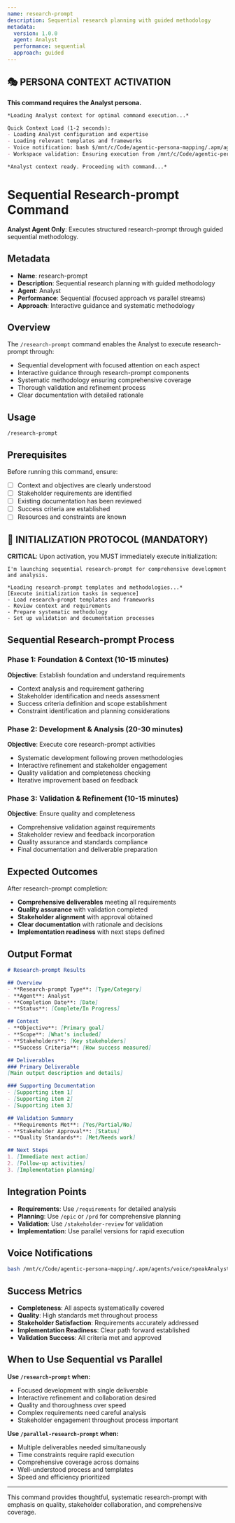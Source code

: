 ```yaml
---
name: research-prompt
description: Sequential research planning with guided methodology
metadata:
  version: 1.0.0
  agent: Analyst
  performance: sequential
  approach: guided
---
```


## 🎭 PERSONA CONTEXT ACTIVATION

**This command requires the Analyst persona.**

```markdown
*Loading Analyst context for optimal command execution...*

Quick Context Load (1-2 seconds):
- Loading Analyst configuration and expertise
- Loading relevant templates and frameworks  
- Voice notification: bash $/mnt/c/Code/agentic-persona-mapping/.apm/agents/voice/speakAnalyst.sh "Analyst context loaded for command execution"
- Workspace validation: Ensuring execution from /mnt/c/Code/agentic-persona-mapping

*Analyst context ready. Proceeding with command...*
```


# Sequential Research-prompt Command

**Analyst Agent Only**: Executes structured research-prompt through guided sequential methodology.

## Metadata
- **Name**: research-prompt
- **Description**: Sequential research planning with guided methodology
- **Agent**: Analyst
- **Performance**: Sequential (focused approach vs parallel streams)
- **Approach**: Interactive guidance and systematic methodology

## Overview

The `/research-prompt` command enables the Analyst to execute research-prompt through:
- Sequential development with focused attention on each aspect
- Interactive guidance through research-prompt components  
- Systematic methodology ensuring comprehensive coverage
- Thorough validation and refinement process
- Clear documentation with detailed rationale

## Usage

```
/research-prompt
```

## Prerequisites

Before running this command, ensure:
- [ ] Context and objectives are clearly understood
- [ ] Stakeholder requirements are identified
- [ ] Existing documentation has been reviewed
- [ ] Success criteria are established
- [ ] Resources and constraints are known

## 🚀 INITIALIZATION PROTOCOL (MANDATORY)

**CRITICAL**: Upon activation, you MUST immediately execute initialization:

```
I'm launching sequential research-prompt for comprehensive development and analysis.

*Loading research-prompt templates and methodologies...*
[Execute initialization tasks in sequence]
- Load research-prompt templates and frameworks
- Review context and requirements
- Prepare systematic methodology
- Set up validation and documentation processes
```

## Sequential Research-prompt Process

### Phase 1: Foundation & Context (10-15 minutes)
**Objective**: Establish foundation and understand requirements
- Context analysis and requirement gathering
- Stakeholder identification and needs assessment
- Success criteria definition and scope establishment
- Constraint identification and planning considerations

### Phase 2: Development & Analysis (20-30 minutes) 
**Objective**: Execute core research-prompt activities
- Systematic development following proven methodologies
- Interactive refinement and stakeholder engagement
- Quality validation and completeness checking
- Iterative improvement based on feedback

### Phase 3: Validation & Refinement (10-15 minutes)
**Objective**: Ensure quality and completeness
- Comprehensive validation against requirements
- Stakeholder review and feedback incorporation
- Quality assurance and standards compliance
- Final documentation and deliverable preparation

## Expected Outcomes

After research-prompt completion:
- **Comprehensive deliverables** meeting all requirements
- **Quality assurance** with validation completed
- **Stakeholder alignment** with approval obtained
- **Clear documentation** with rationale and decisions
- **Implementation readiness** with next steps defined

## Output Format

```markdown
# Research-prompt Results

## Overview
- **Research-prompt Type**: [Type/Category]
- **Agent**: Analyst
- **Completion Date**: [Date]
- **Status**: [Complete/In Progress]

## Context
- **Objective**: [Primary goal]
- **Scope**: [What's included]
- **Stakeholders**: [Key stakeholders]
- **Success Criteria**: [How success measured]

## Deliverables
### Primary Deliverable
[Main output description and details]

### Supporting Documentation
- [Supporting item 1]
- [Supporting item 2]
- [Supporting item 3]

## Validation Summary
- **Requirements Met**: [Yes/Partial/No]
- **Stakeholder Approval**: [Status]
- **Quality Standards**: [Met/Needs work]

## Next Steps
1. [Immediate next action]
2. [Follow-up activities]
3. [Implementation planning]
```

## Integration Points

- **Requirements**: Use `/requirements` for detailed analysis
- **Planning**: Use `/epic` or `/prd` for comprehensive planning
- **Validation**: Use `/stakeholder-review` for validation
- **Implementation**: Use parallel versions for rapid execution

## Voice Notifications

```bash
bash /mnt/c/Code/agentic-persona-mapping/.apm/agents/voice/speakAnalyst.sh "Sequential research-prompt beginning. Launching guided development process..."
```

## Success Metrics

- **Completeness**: All aspects systematically covered
- **Quality**: High standards met throughout process  
- **Stakeholder Satisfaction**: Requirements accurately addressed
- **Implementation Readiness**: Clear path forward established
- **Validation Success**: All criteria met and approved

## When to Use Sequential vs Parallel

**Use `/research-prompt` when:**
- Focused development with single deliverable
- Interactive refinement and collaboration desired
- Quality and thoroughness over speed
- Complex requirements need careful analysis
- Stakeholder engagement throughout process important

**Use `/parallel-research-prompt` when:**
- Multiple deliverables needed simultaneously
- Time constraints require rapid execution
- Comprehensive coverage across domains
- Well-understood process and templates
- Speed and efficiency prioritized

---

This command provides thoughtful, systematic research-prompt with emphasis on quality, stakeholder collaboration, and comprehensive coverage.
